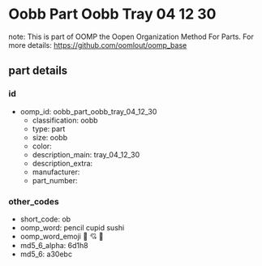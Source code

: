 # Oobb Part Oobb Tray 04 12 30  

note: This is part of OOMP the Oopen Organization Method For Parts. For more details: https://github.com/oomlout/oomp_base

##  part details





### id
* oomp_id: oobb_part_oobb_tray_04_12_30
  * classification: oobb
  * type: part
  * size: oobb
  * color: 
  * description_main: tray_04_12_30
  * description_extra: 
  * manufacturer: 
  * part_number: 

### other_codes
* short_code: ob
* oomp_word: pencil cupid sushi
* oomp_word_emoji :pencil: :cupid: :sushi:
* md5_6_alpha: 6d1h8
* md5_6: a30ebc